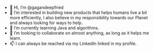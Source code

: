 - 👋 Hi, I’m @gagandeepfried
- 👀 I’m interested in building new products that helps humans live a bit more efficiently, I also believe in my responsibility towards our Planet and always looking for ways to help.
- 🌱 I’m currently learning Java and algorithms.
- 💞️ I’m looking to collaborate on almost anything, as long as it helps me learn.
- 📫 I can always be reached via my LinkedIn linked in my profile.

<!---
gagandeepfried/gagandeepfried is a ✨ special ✨ repository because its `README.md` (this file) appears on your GitHub profile.
You can click the Preview link to take a look at your changes.
--->
